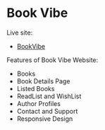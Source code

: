 # Book Vibe

Live site:
- [BookVibe](https://book-vibe-assignment.netlify.app/)

 Features of Book Vibe Website: 
- Books
- Book Details Page
- Listed Books 
- ReadList and WishList
- Author Profiles
- Contact and Support
- Responsive Design
